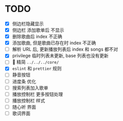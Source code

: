 # TODO

- [x] 侧边栏隐藏显示
- [x] 侧边栏 添加歌单后 不显示
- [x] 删除歌曲后 index 不正确
- [x] 添加歌曲, 但是歌曲已存在时 index 不正确
- [ ] 解析 URL 后, 更新播放列表后 index 和 songs 都不对
- [x] privilege 临时列表未更新, base 列表也没有更新
- [ ]  精简 `../../../core/`
- [x] `eslint` 和 `prettier` 规则
- [ ] 静音按钮
- [ ] 进度条 优化
- [ ] 搜索列表加入歌单
- [ ] 播放控制栏 更多按钮处理
- [ ] 播放控制栏 样式
- [ ] 随心听 界面
- [ ] 歌词界面
